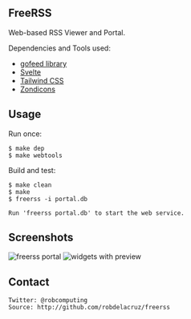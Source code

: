 ## FreeRSS

Web-based RSS Viewer and Portal.

Dependencies and Tools used:
- [gofeed library](https://github.com/mmcdole/gofeed)
- [Svelte](https://svelte.dev)
- [Tailwind CSS](https://tailwindcss.com)
- [Zondicons](http://www.zondicons.com/)

## Usage

Run once:

    $ make dep
    $ make webtools

Build and test:

    $ make clean
    $ make
    $ freerss -i portal.db

    Run 'freerss portal.db' to start the web service.

## Screenshots

![freerss portal](screenshots/freerss_portal.png)
![widgets with preview](screenshots/freerss_withpreview.png)

## Contact
    Twitter: @robcomputing
    Source: http://github.com/robdelacruz/freerss

